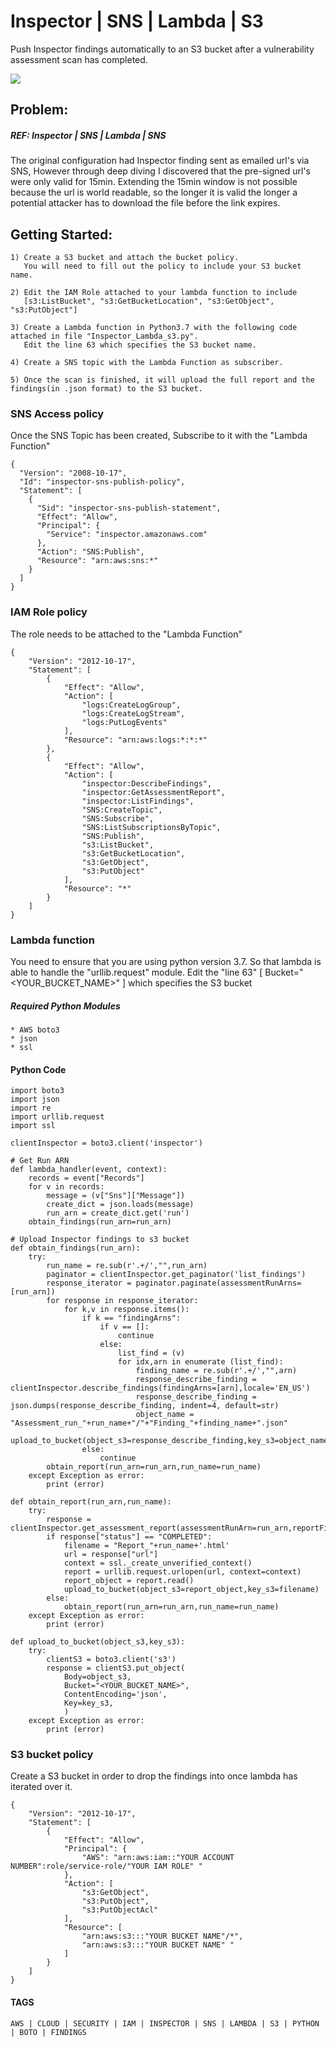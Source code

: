 # Inspector | SNS | Lambda | S3 

Push Inspector findings automatically to an S3 bucket after a vulnerability assessment scan has completed.

![](Inspector_Lambda_S3.png)


## Problem:
##### REF: Inspector | SNS | Lambda | SNS

The original configuration had Inspector finding sent as emailed url's via SNS, 
However through deep diving I discovered that the pre-signed url's were only valid for 15min. 
Extending the 15min window is not possible because the url is world readable, 
so the longer it is valid the longer a potential attacker has to download the file before the link expires.

## Getting Started:
 

    1) Create a S3 bucket and attach the bucket policy. 
       You will need to fill out the policy to include your S3 bucket name.
    
    2) Edit the IAM Role attached to your lambda function to include 
       [s3:ListBucket", "s3:GetBucketLocation", "s3:GetObject", "s3:PutObject"]
    
    3) Create a Lambda function in Python3.7 with the following code attached in file "Inspector_Lambda_s3.py". 
       Edit the line 63 which specifies the S3 bucket name.
    
    4) Create a SNS topic with the Lambda Function as subscriber.
    
    5) Once the scan is finished, it will upload the full report and the findings(in .json format) to the S3 bucket.


### SNS Access policy

Once the SNS Topic has been created, Subscribe to it with the "Lambda Function"

    {
      "Version": "2008-10-17",
      "Id": "inspector-sns-publish-policy",
      "Statement": [
        {
          "Sid": "inspector-sns-publish-statement",
          "Effect": "Allow",
          "Principal": {
            "Service": "inspector.amazonaws.com"
          },
          "Action": "SNS:Publish",
          "Resource": "arn:aws:sns:*"
        }
      ]
    }
    
### IAM Role policy

The role needs to be attached to the "Lambda Function"

    {
        "Version": "2012-10-17",
        "Statement": [
            {
                "Effect": "Allow",
                "Action": [
                    "logs:CreateLogGroup",
                    "logs:CreateLogStream",
                    "logs:PutLogEvents"
                ],
                "Resource": "arn:aws:logs:*:*:*"
            },
            {
                "Effect": "Allow",
                "Action": [
                    "inspector:DescribeFindings",
                    "inspector:GetAssessmentReport",
                    "inspector:ListFindings",
                    "SNS:CreateTopic",
                    "SNS:Subscribe",
                    "SNS:ListSubscriptionsByTopic",
                    "SNS:Publish",
                    "s3:ListBucket",
                    "s3:GetBucketLocation",
                    "s3:GetObject",
                    "s3:PutObject"
                ],
                "Resource": "*"
            }
        ]
    }
    
### Lambda function

You need to ensure that you are using python version 3.7. So that lambda is able to handle the "urllib.request" module.
Edit the "line 63" [ Bucket="<YOUR_BUCKET_NAME>" ] which specifies the S3 bucket

##### Required Python Modules

    * AWS boto3
    * json
    * ssl
    
#### Python Code    

    import boto3
    import json
    import re
    import urllib.request
    import ssl
    
    clientInspector = boto3.client('inspector')
    
    # Get Run ARN
    def lambda_handler(event, context):
        records = event["Records"]
        for v in records:
            message = (v["Sns"]["Message"])
            create_dict = json.loads(message)
            run_arn = create_dict.get('run')
        obtain_findings(run_arn=run_arn)
    
    # Upload Inspector findings to s3 bucket
    def obtain_findings(run_arn):
        try:
            run_name = re.sub(r'.+/',"",run_arn)
            paginator = clientInspector.get_paginator('list_findings')
            response_iterator = paginator.paginate(assessmentRunArns=[run_arn])
            for response in response_iterator:
                for k,v in response.items():
                    if k == "findingArns":
                        if v == []:
                            continue
                        else:
                            list_find = (v)
                            for idx,arn in enumerate (list_find):
                                finding_name = re.sub(r'.+/',"",arn)
                                response_describe_finding = clientInspector.describe_findings(findingArns=[arn],locale='EN_US')
                                response_describe_finding = json.dumps(response_describe_finding, indent=4, default=str)
                                object_name = "Assessment_run_"+run_name+"/"+"Finding_"+finding_name+".json"
                                upload_to_bucket(object_s3=response_describe_finding,key_s3=object_name)
                    else:
                        continue
            obtain_report(run_arn=run_arn,run_name=run_name)
        except Exception as error:
            print (error)
    
    def obtain_report(run_arn,run_name):
        try:
            response = clientInspector.get_assessment_report(assessmentRunArn=run_arn,reportFileFormat='HTML',reportType='FULL')
            if response["status"] == "COMPLETED":
                filename = "Report_"+run_name+'.html'
                url = response["url"]
                context = ssl._create_unverified_context()
                report = urllib.request.urlopen(url, context=context)
                report_object = report.read()
                upload_to_bucket(object_s3=report_object,key_s3=filename)
            else:
                obtain_report(run_arn=run_arn,run_name=run_name)
        except Exception as error:
            print (error)
    
    def upload_to_bucket(object_s3,key_s3):
        try:
            clientS3 = boto3.client('s3')
            response = clientS3.put_object(
                Body=object_s3,
                Bucket="<YOUR_BUCKET_NAME>",
                ContentEncoding='json',
                Key=key_s3,
                )
        except Exception as error:
            print (error)


### S3 bucket policy

Create a S3 bucket in order to drop the findings into once lambda has iterated over it.

    {
        "Version": "2012-10-17",
        "Statement": [
            {
                "Effect": "Allow",
                "Principal": {
                    "AWS": "arn:aws:iam::"YOUR ACCOUNT NUMBER":role/service-role/"YOUR IAM ROLE" "
                },
                "Action": [
                    "s3:GetObject",
                    "s3:PutObject",
                    "s3:PutObjectAcl"
                ],
                "Resource": [
                    "arn:aws:s3:::"YOUR BUCKET NAME"/*",
                    "arn:aws:s3:::"YOUR BUCKET NAME" "
                ]
            }
        ]
    }
    
#### TAGS

    AWS | CLOUD | SECURITY | IAM | INSPECTOR | SNS | LAMBDA | S3 | PYTHON | BOTO | FINDINGS  